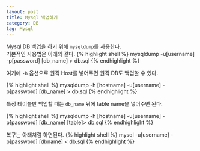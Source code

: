 ```yaml
---
layout: post
title: Mysql 백업하기
category: DB
tag: Mysql
---
```


Mysql DB 백업을 하기 위해 `mysqldump`를 사용한다.</br>
기본적인 사용법은 아래와 같다.
{% highlight shell %}
mysqldump -u[username] -p[password] [db_name] > db.sql
{% endhighlight %}

여기에 `-h` 옵션으로 원격 Host를 넣어주면 원격 DB도 백업할 수 있다.

{% highlight shell %}
mysqldump -h [hostname] -u[username] -p[password] [db_name] > db.sql
{% endhighlight %}

특정 테이블만 백업할 때는 `db_name` 뒤에 table name을 넣어주면 된다.

{% highlight shell %}
mysqldump -h [hostname] -u[username] -p[password] [db_name] [table]> db.sql
{% endhighlight %}

복구는 아래처럼 하면된다.
{% highlight shell %}
mysql -u[username] -p[password] [dbname] < db.sql
{% endhighlight %}
